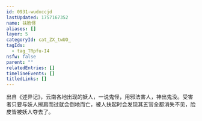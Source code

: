 ```yaml
---
id: 0931-wudxccjd
lastUpdated: 1757167352
name: 抹脸怪
aliases: []
layer: 5
categoryId: cat_ZX_twUO_
tagIds:
  - tag_TRpfu-I4
nsfw: false
parent: ""
relatedEntries: []
timelineEvents: []
titledLinks: []
---
```


出自《述异记》，云南各地出现的妖人，一说鬼怪，用邪法害人，神出鬼没。受害者只要与妖人擦肩而过就会倒地而亡，被人扶起时会发现其五官全都消失不见，脸皮皆被妖人夺去了。